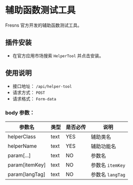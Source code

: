 # 辅助函数测试工具

Fresns 官方开发的辅助函数测试工具。

## 插件安装

- 在官方应用市场搜索 `HelperTool` 并点击安装。

## 使用说明

- 接口地址： `/api/helper-tool`
- 请求方式： `POST`
- 请求格式： `Form-data`

### body 参数：

| 参数名 | 类型 | 是否必传 | 说明 |
| --- | --- | --- | --- |
| helperClass | text | YES | 辅助类名 |
| helperName | text | YES | 辅助功能名 |
| param[...] | text | NO | 参数名 |
| param[itemKey] | text | NO | 参数名 `itemKey` |
| param[langTag] | text | NO | 参数名 `langTag` |
